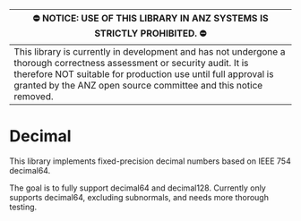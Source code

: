 |:no_entry: NOTICE: USE OF THIS LIBRARY IN ANZ SYSTEMS IS STRICTLY PROHIBITED. :no_entry:|
|-|
|This library is currently in development and has not undergone a thorough correctness assessment or security audit. It is therefore NOT suitable for production use until full approval is granted by the ANZ open source committee and this notice removed.|

# Decimal

This library implements fixed-precision decimal numbers based on IEEE 754 decimal64.

The goal is to fully support decimal64 and decimal128. Currently only supports decimal64, excluding subnormals, and needs more thorough testing.
